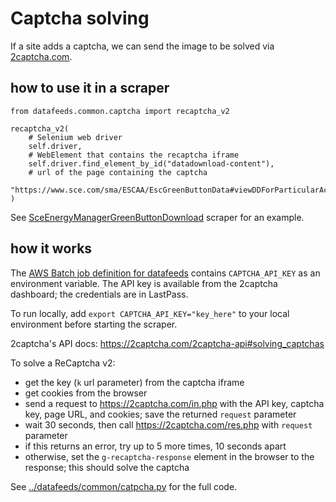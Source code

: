 # Captcha solving

If a site adds a captcha, we can send the image to be solved via [2captcha.com](https://2captcha.com/2captcha-api).

## how to use it in a scraper

```
from datafeeds.common.captcha import recaptcha_v2

recaptcha_v2(
    # Selenium web driver
    self.driver,
    # WebElement that contains the recaptcha iframe
    self.driver.find_element_by_id("datadownload-content"),
    # url of the page containing the captcha
    "https://www.sce.com/sma/ESCAA/EscGreenButtonData#viewDDForParticularAccount",
)
```

See [SceEnergyManagerGreenButtonDownload](../datafeeds/scrapers/sce_react/pages.py) scraper for an example.

## how it works

The [AWS Batch job definition for datafeeds](https://us-west-1.console.aws.amazon.com/batch/v2/home?region=us-west-1#job-definition)
contains `CAPTCHA_API_KEY` as an environment variable. The API key is available from the 2captcha dashboard; the
credentials are in LastPass.

To run locally, add `export CAPTCHA_API_KEY="key_here"` to your local environment before starting the scraper.

2captcha's API docs: https://2captcha.com/2captcha-api#solving_captchas

To solve a ReCaptcha v2:

  - get the key (`k` url parameter) from the captcha iframe
  - get cookies from the browser
  - send a request to https://2captcha.com/in.php with the API key, captcha key, page URL, and cookies; save the returned `request` parameter
  - wait 30 seconds, then call https://2captcha.com/res.php with `request` parameter
  - if this returns an error, try up to 5 more times, 10 seconds apart
  - otherwise, set the `g-recaptcha-response` element in the browser to the response; this should solve the captcha

See [../datafeeds/common/catpcha.py](datafeeds/common/captcha.py) for the full code.
